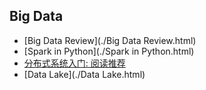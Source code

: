 ## Big Data

- [Big Data Review](./Big Data Review.html) 
- [Spark in Python](./Spark in Python.html) 
- [分布式系统入门: 阅读推荐](./分布式系统入门.html) 
- [Data Lake](./Data Lake.html) 

